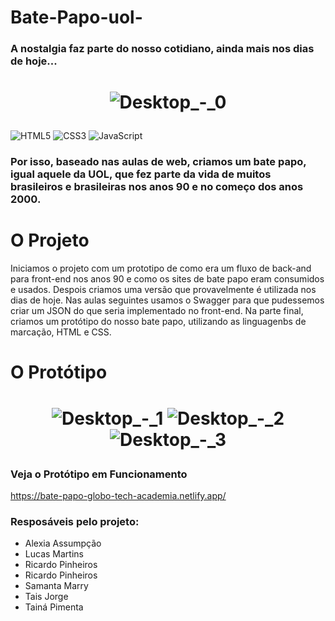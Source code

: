 # Bate-Papo-uol-

<h3>A nostalgia faz parte do nosso cotidiano, ainda mais nos dias de hoje...</h3>


<h1 align="center">  

![Desktop_-_0](https://www.seekpng.com/png/detail/112-1125299_90s-nostalgia.png)
</h1>

![HTML5](https://img.shields.io/badge/-HTML5-E34F26?style=flat-square&logo=html5&logoColor=white)
![CSS3](https://img.shields.io/badge/-CSS3-1572B6?style=flat-square&logo=css3)
![JavaScript](https://img.shields.io/badge/-JavaScript-black?style=flat-square&logo=javascript)


<h3>Por isso, baseado nas aulas de web, criamos um bate papo, igual aquele da UOL, que fez parte da vida de muitos brasileiros e brasileiras
nos anos 90 e no começo dos anos 2000. </h3>



<h1>O Projeto</h1>

Iniciamos o projeto com um prototipo de como era um fluxo de back-and para front-end nos anos 90 e como os sites de bate papo eram consumidos e usados.
Despois criamos uma versão que provavelmente é utilizada nos dias de hoje.
Nas aulas seguintes usamos o Swagger para que pudessemos criar um JSON do que seria implementado no front-end.
Na parte final, criamos um protótipo do nosso bate papo, utilizando as linguagenbs de marcação, HTML e CSS.


<h1>O Protótipo</h1>

<h1 align="center">  

![Desktop_-_1](https://media.discordapp.net/attachments/941507220380717098/943301033768153118/Desktop_-_1.png?width=581&height=413)
![Desktop_-_2](https://media.discordapp.net/attachments/941507220380717098/943301033587785768/Desktop_-_2.png?width=581&height=413)
![Desktop_-_3](https://media.discordapp.net/attachments/941507220380717098/943301034095280198/Desktop_-_3.png?width=581&height=413)
</h1>

<h3>Veja o Protótipo em Funcionamento</h3>

https://bate-papo-globo-tech-academia.netlify.app/



<h3> Resposáveis pelo projeto: </h3>

 * Alexia Assumpção
 * Lucas Martins
 * Ricardo Pinheiros
 * Ricardo Pinheiros
 * Samanta Marry
 * Tais Jorge
 * Tainá Pimenta

